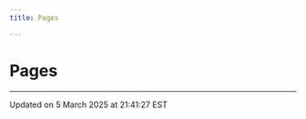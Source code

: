 ```yaml
---
title: Pages

---
```


# Pages







-------------------------------

Updated on  5 March 2025 at 21:41:27 EST

